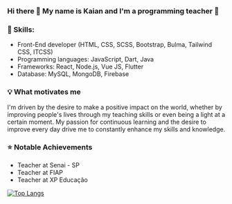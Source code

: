 ### Hi there 👋 My name is Kaian and I'm a programming teacher :rocket:

### :wrench: Skills:
- Front-End developer (HTML, CSS, SCSS, Bootstrap, Bulma, Tailwind CSS, ITCSS)
- Programming languages: JavaScript, Dart, Java
- Frameworks: React, Node.js, Vue JS, Flutter
- Database: MySQL, MongoDB, Firebase

### :bulb: What motivates me
I'm driven by the desire to make a positive impact on the world, whether by improving people's lives through my teaching skills or even being a light at a certain moment. My passion for continuous learning and the desire to improve every day drive me to constantly enhance my skills and knowledge.

### :star: Notable Achievements
- Teacher at Senai - SP
- Teacher at FIAP
- Teacher at XP Educação

[![Top Langs](https://github-readme-stats.vercel.app/api/top-langs/?username=KaianNovais&theme=radical)](https://github.com/seu_usuário/github-readme-stats)


